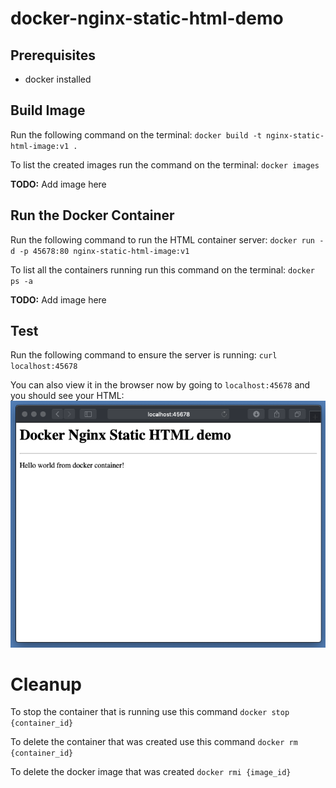 # docker-nginx-static-html-demo

## Prerequisites 

- docker installed 

## Build Image

Run the following command on the terminal:
`docker build -t nginx-static-html-image:v1 .`

To list the created images run the command on the terminal:
`docker images`

**TODO:** Add image here

## Run the Docker Container

Run the following command to run the HTML container server:
`docker run -d -p 45678:80 nginx-static-html-image:v1`

To list all the containers running run this command on the terminal:
`docker ps -a`

**TODO:** Add image here

## Test

Run the following command to ensure the server is running:
`curl localhost:45678`

You can also view it in the browser now by going to `localhost:45678` and you should see your HTML:
![docker-nginx-static-html-demo-image](images/docker-nginx-static-html-demo-image.png?raw=true "Browser Shreenshot")


# Cleanup

To stop the container that is running use this command 
`docker stop {container_id}`

To delete the container that was created use this command
`docker rm {container_id}`

To delete the docker image that was created 
`docker rmi {image_id}`
